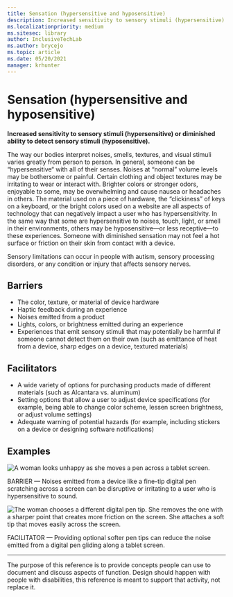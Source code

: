 ```yaml
---
title: Sensation (hypersensitive and hyposensitive)
description: Increased sensitivity to sensory stimuli (hypersensitive) or diminished ability to detect sensory stimuli (hyposensitive)
ms.localizationpriority: medium
ms.sitesec: library
author: InclusiveTechLab
ms.author: brycejo 
ms.topic: article
ms.date: 05/20/2021
manager: krhunter
---
```


# Sensation (hypersensitive and hyposensitive)

**Increased sensitivity to sensory stimuli (hypersensitive) or diminished ability to detect sensory stimuli (hyposensitive).**

The way our bodies interpret noises, smells, textures, and visual stimuli varies greatly from person to person. In general, someone can be “hypersensitive“ with all of their senses. Noises at “normal” volume levels may be bothersome or painful. Certain clothing and object textures may be irritating to wear or interact with. Brighter colors or stronger odors, enjoyable to some, may be overwhelming and cause nausea or headaches in others. The material used on a piece of hardware, the “clickiness” of keys on a keyboard, or the bright colors used on a website are all aspects of technology that can negatively impact a user who has hypersensitivity. In the same way that some are hypersensitive to noises, touch, light, or smell in their environments, others may be hyposensitive—or less receptive—to these experiences. Someone with diminished sensation may not feel a hot surface or friction on their skin from contact with a device.

Sensory limitations can occur in people with autism, sensory processing disorders, or any condition or injury that affects sensory nerves.

## Barriers
* The color, texture, or material of device hardware
* Haptic feedback during an experience
* Noises emitted from a product
* Lights, colors, or brightness emitted during an experience
* Experiences that emit sensory stimuli that may potentially be harmful if someone cannot detect them on their own (such as emittance of heat from a device, sharp edges on a device, textured materials)

## Facilitators
* A wide variety of options for purchasing products made of different materials (such as Alcantara vs. aluminum)
* Setting options that allow a user to adjust device specifications (for example, being able to change color scheme, lessen screen brightness, or adjust volume settings)
* Adequate warning of potential hazards (for example, including stickers on a device or designing software notifications)

## Examples

![A woman looks unhappy as she moves a pen across a tablet screen.](/images/Sensory_Hypersensitive_Barrier.jpg)

BARRIER — Noises emitted from a device like a fine-tip digital pen scratching across a screen can be disruptive or irritating to a user who is hypersensitive to sound.

![The woman chooses a different digital pen tip. She removes the one with a sharper point that creates more friction on the screen. She attaches a soft tip that moves easily across the screen.](/images/Sensory_Hypersensitive_Facilitator.jpg)

FACILITATOR — Providing optional softer pen tips can reduce the noise emitted from a digital pen gliding along a tablet screen.

[comment]: # (Footer statement)
___
The purpose of this reference is to provide concepts people can use to document and discuss aspects of function. Design should happen with people with disabilities, this reference is meant to support that activity, not replace it. 